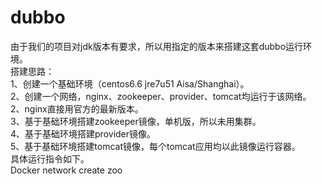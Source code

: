 # dubbo
由于我们的项目对jdk版本有要求，所以用指定的版本来搭建这套dubbo运行环境。<br>
搭建思路：<br>
1、创建一个基础环境（centos6.6 jre7u51 Aisa/Shanghai）。<br>
2、创建一个网络，nginx、zookeeper、provider、tomcat均运行于该网络。<br>
2、nginx直接用官方的最新版本。<br>
3、基于基础环境搭建zookeeper镜像，单机版，所以未用集群。<br>
4、基于基础环境搭建provider镜像。<br>
5、基于基础环境搭建tomcat镜像，每个tomcat应用均以此镜像运行容器。<br>
具体运行指令如下。<br>
Docker network create zoo<br>
